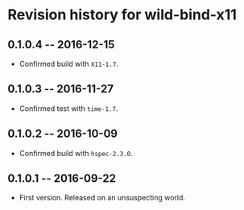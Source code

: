 # Revision history for wild-bind-x11

## 0.1.0.4  -- 2016-12-15

* Confirmed build with `X11-1.7`.


## 0.1.0.3  -- 2016-11-27

* Confirmed test with `time-1.7`.


## 0.1.0.2  -- 2016-10-09

* Confirmed build with `hspec-2.3.0`.


## 0.1.0.1  -- 2016-09-22

* First version. Released on an unsuspecting world.
